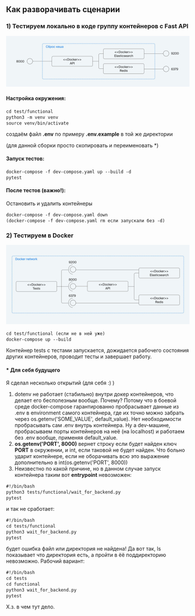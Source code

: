 ## Как разворачивать сценарии

### 1) Тестируем локально в коде группу контейнеров с Fast API

![](img/S1.1_2_Functional_tests_1_1628098658.jpg)

#### Настройка окружения:
```
cd test/functional
python3 -m venv venv
source venv/bin/activate
```
cоздаём файл **.env** по примеру **.env.example** в той же директории

(для данной сборки просто скопировать и переименовать *)


#### Запуск тестов:
```
docker-compose -f dev-compose.yaml up --build -d
pytest
```

#### После тестов (важно!):
Остановить и удалить контейнеры
```
docker-compose -f dev-compose.yaml down
(docker-compose -f dev-compose.yaml rm если запускали без -d)
```

### 2) Тестируем в Docker

![](img/S1.1_5_Functional_tests_1_1628098672.jpg)

```
cd test/functional (если не в ней уже)
docker-compose up --build
```

Контейнер tests с тестами запускается, дожидается рабочего состояния других контейнеров, проводит тесты и завершает работу.

 
#### * Для себя будущего

Я сделал несколько открытий (для себя :) )
1) dotenv не работает (стабильно) внутри докер контейнеров, что делает его бесполезным вообще. Почему? Потому что в боевой среде docker-compose гарантированно пробрасывает данные из .env в environment самого контейнера, где их точно можно забрать через os.getenv('SOME_VALUE', default_value). Нет необходимости пробрасывать сам .env внутрь контейнера. Ну а dev-машине, пробрасываем порты контейнеров на неё (на localhost) и работаем без .env вообще, применяя default_value.
2) **os.getenv('PORT', 8000)** вернет строку если будет найден ключ **PORT** в окружении, и int, если таковой не будет найден. Что больно ударит контейнере, если не оборачивать всю это выражение дополнительно в int(os.getenv('PORT', 8000))
3) Неизвестно по какой причине, но в данном случае запуск контейнера таким вот **entrypoint** невозможен:
```
#!/bin/bash
python3 tests/functional/wait_for_backend.py
pytest
```
и так не сработает:
```
#!/bin/bash
cd tests/functional
python3 wait_for_backend.py
pytest
```
будет ошибка файл или директория не найдена! Да вот так, ls показывает что директория есть, а пройти в ёё поддиректорию невозможно. Рабочий вариант:
```
#!/bin/bash
cd tests
cd functional
python3 wait_for_backend.py
pytest
```
Х.з. в чем тут дело.

